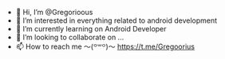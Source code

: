 - 👋 Hi, I’m @Gregorioous
- 👀 I’m interested in everything related to android development
- 🌱 I’m currently learning on Android Developer
- 💞️ I’m looking to collaborate on ...
- 📫 How to reach me 〜⁠(⁠꒪⁠꒳⁠꒪⁠)⁠〜 https://t.me/Gregoorius

<!---
Gregorioous/Gregorioous is a ✨ special ✨ repository because its `README.md` (this file) appears on your GitHub profile.
You can click the Preview link to take a look at your changes.
--->
